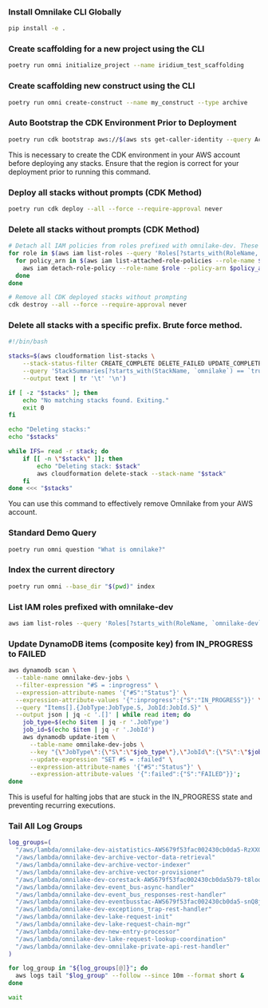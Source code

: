 ### Install Omnilake CLI Globally
```bash
pip install -e .
```

### Create scaffolding for a new project using the CLI
```bash
poetry run omni initialize_project --name iridium_test_scaffolding
```

### Create scaffolding new construct using the CLI
```bash
poetry run omni create-construct --name my_construct --type archive
```

### Auto Bootstrap the CDK Environment Prior to Deployment
```bash
poetry run cdk bootstrap aws://$(aws sts get-caller-identity --query Account --output text)/us-west-2
```

This is necessary to create the CDK environment in your AWS account before deploying any stacks. 
Ensure that the region is correct for your deployment prior to running this command.

### Deploy all stacks without prompts (CDK Method)
```bash
poetry run cdk deploy --all --force --require-approval never
````

### Delete all stacks without prompts (CDK Method)
```bash
# Detach all IAM policies from roles prefixed with omnilake-dev. These would prevent the removal of the stack.
for role in $(aws iam list-roles --query 'Roles[?starts_with(RoleName, `omnilake-dev`)].RoleName' --output text); do
  for policy_arn in $(aws iam list-attached-role-policies --role-name $role --query 'AttachedPolicies[].PolicyArn' --output text); do
    aws iam detach-role-policy --role-name $role --policy-arn $policy_arn
  done
done

# Remove all CDK deployed stacks without prompting
cdk destroy --all --force --require-approval never
```

### Delete all stacks with a specific prefix. Brute force method.
```bash
#!/bin/bash

stacks=$(aws cloudformation list-stacks \
    --stack-status-filter CREATE_COMPLETE DELETE_FAILED UPDATE_COMPLETE ROLLBACK_COMPLETE \
    --query 'StackSummaries[?starts_with(StackName, `omnilake`) == `true`].StackName' \
    --output text | tr '\t' '\n')

if [ -z "$stacks" ]; then
    echo "No matching stacks found. Exiting."
    exit 0
fi

echo "Deleting stacks:"
echo "$stacks"

while IFS= read -r stack; do
    if [[ -n \"$stack\" ]]; then
        echo "Deleting stack: $stack"
        aws cloudformation delete-stack --stack-name "$stack"
    fi
done <<< "$stacks"
```
You can use this command to effectively remove Omnilake from your AWS account.

### Standard Demo Query
```bash
poetry run omni question "What is omnilake?"
```

### Index the current directory
```bash
poetry run omni --base_dir "$(pwd)" index
```

### List IAM roles prefixed with omnilake-dev
```bash
aws iam list-roles --query 'Roles[?starts_with(RoleName, `omnilake-dev`)].RoleName' --output text
```

### Update DynamoDB items (composite key) from IN_PROGRESS to FAILED
```bash
aws dynamodb scan \
  --table-name omnilake-dev-jobs \
  --filter-expression "#S = :inprogress" \
  --expression-attribute-names '{"#S":"Status"}' \
  --expression-attribute-values '{":inprogress":{"S":"IN_PROGRESS"}}' \
  --query "Items[].{JobType:JobType.S, JobId:JobId.S}" \
  --output json | jq -c '.[]' | while read item; do
    job_type=$(echo $item | jq -r '.JobType')
    job_id=$(echo $item | jq -r '.JobId')
    aws dynamodb update-item \
      --table-name omnilake-dev-jobs \
      --key "{\"JobType\":{\"S\":\"$job_type\"},\"JobId\":{\"S\":\"$job_id\"}}" \
      --update-expression "SET #S = :failed" \
      --expression-attribute-names '{"#S":"Status"}' \
      --expression-attribute-values '{":failed":{"S":"FAILED"}}';
done
```

This is useful for halting jobs that are stuck in the IN_PROGRESS state and preventing recurring executions.

### Tail All Log Groups
```bash
log_groups=(
  "/aws/lambda/omnilake-dev-aistatistics-AWS679f53fac002430cb0da5-RzXXG39Oqg1h"
  "/aws/lambda/omnilake-dev-archive-vector-data-retrieval"
  "/aws/lambda/omnilake-dev-archive-vector-indexer"
  "/aws/lambda/omnilake-dev-archive-vector-provisioner"
  "/aws/lambda/omnilake-dev-corestack-AWS679f53fac002430cb0da5b79-t8loqiCRUJZL"
  "/aws/lambda/omnilake-dev-event_bus-async-handler"
  "/aws/lambda/omnilake-dev-event_bus_responses-rest-handler"
  "/aws/lambda/omnilake-dev-eventbusstac-AWS679f53fac002430cb0da5-snQ8j2TwxUeD"
  "/aws/lambda/omnilake-dev-exceptions_trap-rest-handler"
  "/aws/lambda/omnilake-dev-lake-request-init"
  "/aws/lambda/omnilake-dev-lake-request-chain-mgr"
  "/aws/lambda/omnilake-dev-new-entry-processor"
  "/aws/lambda/omnilake-dev-lake-request-lookup-coordination"
  "/aws/lambda/omnilake-dev-omnilake-private-api-rest-handler"
)

for log_group in "${log_groups[@]}"; do
  aws logs tail "$log_group" --follow --since 10m --format short &
done

wait
```